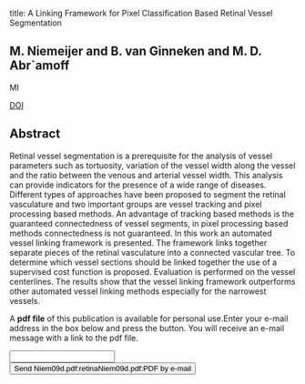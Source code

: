 title: A Linking Framework for Pixel Classification Based Retinal Vessel Segmentation

## M. Niemeijer and B. van Ginneken and M. D. Abr`amoff
MI

<a href="https://doi.org/10.1117/12.811653">DOI</a>

## Abstract
Retinal vessel segmentation is a prerequisite for the analysis of vessel parameters such as tortuosity, variation of the vessel width along the vessel and the ratio between the venous and arterial vessel width. This analysis can provide indicators for the presence of a wide range of diseases. Different types of approaches have been proposed to segment the retinal vasculature and two important groups are vessel tracking and pixel processing based methods. An advantage of tracking based methods is the guaranteed connectedness of vessel segments, in pixel processing based methods connectedness is not guaranteed. In this work an automated vessel linking framework is presented. The framework links together separate pieces of the retinal vasculature into a connected vascular tree. To determine which vessel sections should be linked together the use of a supervised cost function is proposed. Evaluation is performed on the vessel centerlines. The results show that the vessel linking framework outperforms other automated vessel linking methods especially for the narrowest vessels.

A <b>pdf file</b> of this publication is available for personal use.Enter your e-mail address in the box below and press the button. You will receive an e-mail message with a link to the pdf file.
<form action="sender.php">  <input type="text" name="email">  <input type="submit" value="Send Niem09d.pdf:retinaNiem09d.pdf:PDF by e-mail"></form>